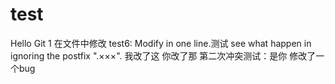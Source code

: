 # test
Hello Git
1
在文件中修改 test6: Modify in one line.测试
see what happen in ignoring the postfix ".×××".
我改了这 你改了那
第二次冲突测试：是你
修改了一个bug
